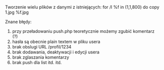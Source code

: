 Tworzenie wielu plików z danymi z istniejących:
for /l %f in (1,1,800) do copy 1.jpg %f.jpg

Znane błędy:
1. przy przeładowaniu push.php teoretycznie możemy zgubić komentarz (?)
2. hasła są obecnie plain textem w pliku usera
3. brak obslugi URL /profil/1234
4. brak dodawania, deaktywacji i edycji usera
5. brak zglaszania komentarzy
6. brak push dla list
itd. itd.